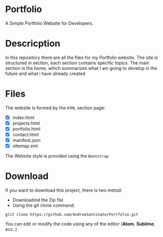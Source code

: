 # Portfolio

A Simple Portfolio Website for Developers. 

# Descricption

In this repository there are all the files for my Portfolio website. The site is structured in section, each section contains specific topics. The main section is the home, which summarizes what I am going to develop in the future and what i have already created

# Files

The website is formed by the `HTML` section page:

- [x] index.html
- [x] projects.html
- [x] portfolio.html
- [x] contact.html
- [x] manifest.json
- [x] sitemap.xml

The Website style is provided using the `Bootstrap`

# Download

If you want to download this project, there is two metod:
 - Downloadind the Zip file
 - Using the git clone command:
 
 `glit clone https://github.com/AndreaSantinato/Portfolio.git`
 
 You can edit or modify the code using any of the editor (**Atom**, **Sublime**, ecc..)
